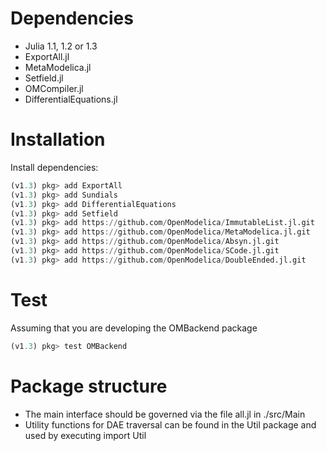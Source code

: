 


# Dependencies
* Julia 1.1, 1.2 or 1.3
* ExportAll.jl
* MetaModelica.jl
* Setfield.jl
* OMCompiler.jl
* DifferentialEquations.jl

# Installation
Install dependencies:
```julia
(v1.3) pkg> add ExportAll
(v1.3) pkg> add Sundials
(v1.3) pkg> add DifferentialEquations
(v1.3) pkg> add Setfield
(v1.3) pkg> add https://github.com/OpenModelica/ImmutableList.jl.git
(v1.3) pkg> add https://github.com/OpenModelica/MetaModelica.jl.git
(v1.3) pkg> add https://github.com/OpenModelica/Absyn.jl.git
(v1.3) pkg> add https://github.com/OpenModelica/SCode.jl.git
(v1.3) pkg> add https://github.com/OpenModelica/DoubleEnded.jl.git
```

# Test
Assuming that you are developing the OMBackend package
```julia
(v1.3) pkg> test OMBackend
```

# Package structure
* The main interface should be governed via the file all.jl in ./src/Main
* Utility functions for DAE traversal can be found in the Util package and used by executing import Util
